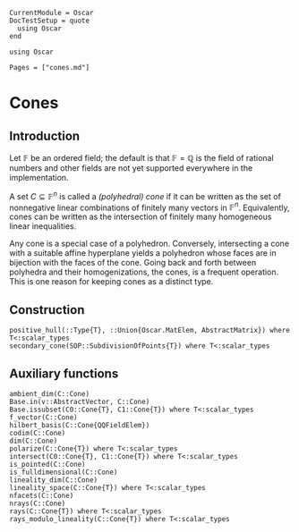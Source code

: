 ```@meta
CurrentModule = Oscar
DocTestSetup = quote
  using Oscar
end
```

```@setup oscar
using Oscar
```

```@contents
Pages = ["cones.md"]
```

# Cones


## Introduction

Let $\mathbb{F}$ be an ordered field; the default is that
$\mathbb{F}=\mathbb{Q}$ is the field of rational numbers and other fields are
not yet supported everywhere in the implementation.

A set $C \subseteq \mathbb{F}^n$ is called a *(polyhedral) cone* if it can be
written as the set of nonnegative linear combinations of finitely many vectors
in $\mathbb{F}^n$.  Equivalently, cones can be written as the intersection of
finitely many homogeneous linear inequalities.

Any cone is a special case of a polyhedron.  Conversely, intersecting a cone
with a suitable affine hyperplane yields a polyhedron whose faces are in
bijection with the faces of the cone.  Going back and forth between polyhedra
and their homogenizations, the cones, is a frequent operation.  This is one
reason for keeping cones as a distinct type.

## Construction

```@docs
positive_hull(::Type{T}, ::Union{Oscar.MatElem, AbstractMatrix}) where T<:scalar_types
secondary_cone(SOP::SubdivisionOfPoints{T}) where T<:scalar_types
```

## Auxiliary functions
```@docs
ambient_dim(C::Cone)
Base.in(v::AbstractVector, C::Cone)
Base.issubset(C0::Cone{T}, C1::Cone{T}) where T<:scalar_types
f_vector(C::Cone)
hilbert_basis(C::Cone{QQFieldElem})
codim(C::Cone)
dim(C::Cone)
polarize(C::Cone{T}) where T<:scalar_types
intersect(C0::Cone{T}, C1::Cone{T}) where T<:scalar_types
is_pointed(C::Cone)
is_fulldimensional(C::Cone)
lineality_dim(C::Cone)
lineality_space(C::Cone{T}) where T<:scalar_types
nfacets(C::Cone)
nrays(C::Cone)
rays(C::Cone{T}) where T<:scalar_types
rays_modulo_lineality(C::Cone{T}) where T<:scalar_types
```
